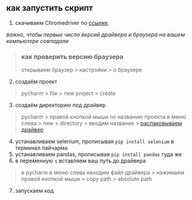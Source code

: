 ## как запустить скрипт
1. скачиваем Chromedriver по [ссылке](https://chromedriver.storage.googleapis.com/index.html). 

*важно, чтобы первые числа версий драйвера и браузера на вашем компьютере совпадали*

>### как проверить версию браузера
> 
> открываем браузер > настройки > о браузере

2. создаём проект
> pycharm > file > new project > create
3. создаём директорию под драйвер
> pycharm > правой кнопкой мыши по названию проекта в меню слева > new > directory > 
> вводим название > [распаковываем драйвер](https://selenium-python.com/install-chromedriver-chrome#:~:text=%D0%A3%D1%81%D1%82%D0%B0%D0%BD%D0%BE%D0%B2%D0%BA%D0%B0%20ChromeDriver%20%D0%BF%D0%BE%D0%B4%20Linux%2C%20Windows%20%D0%B8%20Mac)
4. устанавливаем selenium, прописывая `pip install selenium` в терминал пайчарма
5. устанавливаем pandas, прописывая `pip install pandas` туда же
6. в переменную `s` вставляем ваш путь до драйвера
> в pycharm в меню слева находим файл драйвера > нажимаем правой кнопкой мыши > copy path > absolute path
7. запускаем код
